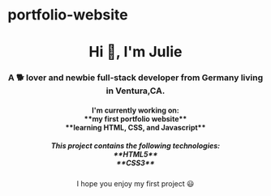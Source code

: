# portfolio-website

<h1 align="center">Hi 👋, I'm Julie</h1>
<h3 align="center">A 🐕 lover and newbie full-stack developer from Germany living in Ventura,CA.</h3>
<h4 align="center">I'm currently working on:</br>
    **my first portfolio website**</br>
    **learning HTML, CSS, and Javascript**</h4>
<h5 align="center">This project contains the following technologies:</br>
    **HTML5**</br>
    **CSS3**</h5>
<p align="center">I hope you enjoy my first project 😃</p>

